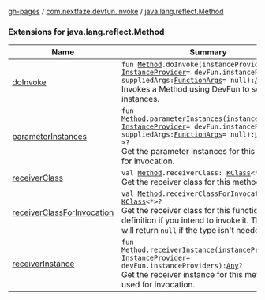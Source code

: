 [gh-pages](../../index.md) / [com.nextfaze.devfun.invoke](../index.md) / [java.lang.reflect.Method](./index.md)

### Extensions for java.lang.reflect.Method

| Name | Summary |
|---|---|
| [doInvoke](do-invoke.md) | `fun `[`Method`](https://developer.android.com/reference/java/lang/reflect/Method.html)`.doInvoke(instanceProvider: `[`InstanceProvider`](../../com.nextfaze.devfun.inject/-instance-provider/index.md)` = devFun.instanceProviders, suppliedArgs: `[`FunctionArgs`](../../com.nextfaze.devfun.function/-function-args.md)` = null): `[`Any`](https://kotlinlang.org/api/latest/jvm/stdlib/kotlin/-any/index.html)`?`<br>Invokes a Method using DevFun to source instances. |
| [parameterInstances](parameter-instances.md) | `fun `[`Method`](https://developer.android.com/reference/java/lang/reflect/Method.html)`.parameterInstances(instanceProvider: `[`InstanceProvider`](../../com.nextfaze.devfun.inject/-instance-provider/index.md)` = devFun.instanceProviders, suppliedArgs: `[`FunctionArgs`](../../com.nextfaze.devfun.function/-function-args.md)` = null): `[`List`](https://kotlinlang.org/api/latest/jvm/stdlib/kotlin.collections/-list/index.html)`<`[`Any`](https://kotlinlang.org/api/latest/jvm/stdlib/kotlin/-any/index.html)`?>?`<br>Get the parameter instances for this method for invocation. |
| [receiverClass](receiver-class.md) | `val `[`Method`](https://developer.android.com/reference/java/lang/reflect/Method.html)`.receiverClass: `[`KClass`](https://kotlinlang.org/api/latest/jvm/stdlib/kotlin.reflect/-k-class/index.html)`<*>`<br>Get the receiver class for this method. |
| [receiverClassForInvocation](receiver-class-for-invocation.md) | `val `[`Method`](https://developer.android.com/reference/java/lang/reflect/Method.html)`.receiverClassForInvocation: `[`KClass`](https://kotlinlang.org/api/latest/jvm/stdlib/kotlin.reflect/-k-class/index.html)`<*>?`<br>Get the receiver class for this function definition if you intend to invoke it. That is, it will return `null` if the type isn't needed. |
| [receiverInstance](receiver-instance.md) | `fun `[`Method`](https://developer.android.com/reference/java/lang/reflect/Method.html)`.receiverInstance(instanceProvider: `[`InstanceProvider`](../../com.nextfaze.devfun.inject/-instance-provider/index.md)` = devFun.instanceProviders): `[`Any`](https://kotlinlang.org/api/latest/jvm/stdlib/kotlin/-any/index.html)`?`<br>Get the receiver instance for this method to be used for invocation. |
